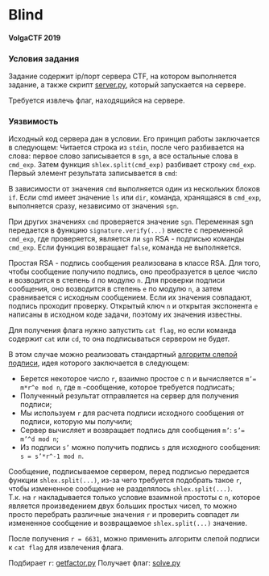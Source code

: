 # Blind

#### VolgaCTF 2019

### Условия задания

Задание содержит ip/порт сервера CTF, на котором выполняется задание, а также скрипт [server.py](server.py), который запускается на сервере.

Требуется извлечь флаг, находящийся на сервере.

### Уязвимость
Исходный код сервера дан в условии. Его принцип работы заключается в следующем:
Читается строка из `stdin`, после чего разбивается на слова: первое слово записывается в `sgn`, а все остальные слова в `cmd_exp`.
 Затем функция `shlex.split(cmd_exp)` разбивает строку `cmd_exp`. Первый элемент результата записывается в `cmd`: 

В зависимости от значения `cmd` выполняется один из нескольких блоков `if`. Если cmd имеет значение `ls` или `dir`, команда, хранящаяся в `cmd_exp`,
 выполняется сразу, независимо от значения `sgn`.

При других значениях `cmd` проверяется значение `sgn`. Переменная sgn передается в функцию `signature.verify(...)` вместе с переменной `cmd_exp`, 
где проверяется, является ли `sgn` RSA - подписью команды `cmd_exp`. Если функция возвращает `false`, команда не выполняется. 

Простая RSA - подпись сообщения реализована в классе RSA. Для того, чтобы сообщение получило подпись, оно преобразуется в целое число и возводится в степень `d` по модулю `n`.  Для проверки подписи сообщения, оно возводится в степень `e` по модулю `n`, а затем сравнивается с исходным сообщением. Если их значения совпадают, подпись проходит проверку. Открытый ключ `n` и открытая экспонента `e` написаны в исходном коде задачи, поэтому их значения известны. 

Для получения флага нужно запустить `cat flag`, но если команда содержит `cat` или `cd`, то она подписываться сервером не будет.

В этом случае можно реализовать стандартный [алгоритм слепой подписи](Chaum.BlindSigForPayment1982.pdf), идея которого заключается в следующем:
 -	Берется некоторое число `r`, взаимно простое с n и вычисляется `m’= m*r^e mod n`, где `m` -сообщение, которое требуется подписать;
 -	Полученный результат отправляется на сервер для получения подписи;
 -	Мы используем `r` для расчета подписи исходного сообщения от подписи, которую мы получили;
 -	Сервер вычисляет и возвращает подпись для сообщения `m’`: `s’= m’^d mod n`;
 -	Из подписи `s’` можно получить подпись `s` для исходного сообщения: `s = s’*r^-1 mod n`.

Сообщение, подписываемое сервером, перед подписью передается функции `shlex.split(...)`, из-за чего требуется подобрать такое `r`,
 чтобы измененное сообщение не разделялось `shlex.split(...)`.  
Т.к. на `r` накладывается только условие взаимной простоты с `n`, которое является произведением двух больших простых чисел, то можно 
просто перебрать различные значения `r` и проверить совпадет ли измененное сообщение и возвращаемое `shlex.split(...)` значение. 

После получения `r = 6631`, можно применить алгоритм слепой подписи к `cat flag` для извлечения флага. 

Подбирает `r`: [getfactor.py](getfactor.py)
Получает флаг: [solve.py](solve.py)
